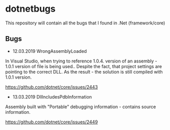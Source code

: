 # dotnetbugs
This repository will contain all the bugs that I found in .Net (framework/core)

## Bugs

* 12.03.2019 WrongAssemblyLoaded

In Visual Studio, when trying to reference 1.0.4. version of an assembly - 1.0.1 version of file is being used.. Despite the fact, that project settings are pointing to the correct DLL.
As the result - the solution is still compiled with 1.0.1 version.

https://github.com/dotnet/core/issues/2443

* 13.03.2019 DllIncludesPdbInformation

Assembly built with "Portable" debugging information - contains source information.

https://github.com/dotnet/core/issues/2449